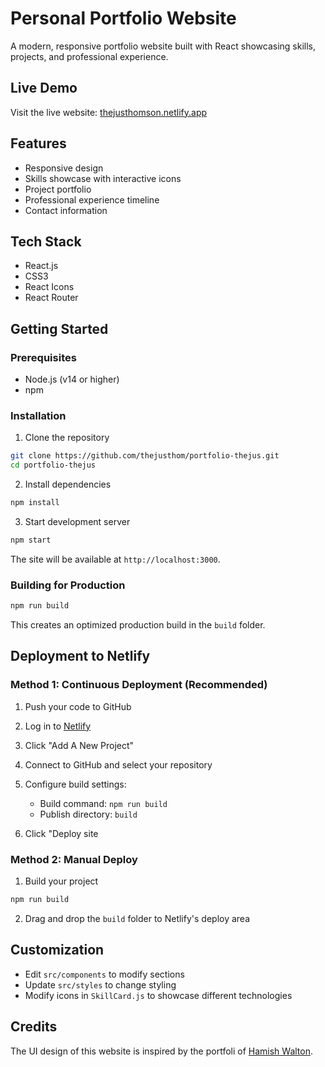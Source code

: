 # Personal Portfolio Website

A modern, responsive portfolio website built with React showcasing skills, projects, and professional experience.

## Live Demo
Visit the live website: [thejusthomson.netlify.app](https://thejusthomson.netlify.app/)

## Features
- Responsive design
- Skills showcase with interactive icons
- Project portfolio
- Professional experience timeline
- Contact information

## Tech Stack
- React.js
- CSS3 
- React Icons
- React Router

## Getting Started

### Prerequisites
- Node.js (v14 or higher)
- npm

### Installation
1. Clone the repository
```bash
git clone https://github.com/thejusthom/portfolio-thejus.git
cd portfolio-thejus
```

2. Install dependencies
```bash
npm install
```

3. Start development server
```bash
npm start
```

The site will be available at `http://localhost:3000`.

### Building for Production
```bash
npm run build
```

This creates an optimized production build in the `build` folder.

## Deployment to Netlify

### Method 1: Continuous Deployment (Recommended)

1. Push your code to GitHub

2. Log in to [Netlify](https://app.netlify.com)

3. Click "Add A New Project"

4. Connect to GitHub and select your repository

5. Configure build settings:
   - Build command: `npm run build`
   - Publish directory: `build`

6. Click "Deploy site

### Method 2: Manual Deploy

1. Build your project
```bash
npm run build
```

2. Drag and drop the `build` folder to Netlify's deploy area

## Customization
- Edit `src/components` to modify sections
- Update `src/styles` to change styling
- Modify icons in `SkillCard.js` to showcase different technologies

## Credits

The UI design of this website is inspired by the portfoli of [Hamish Walton](https://hamishw.com/).
